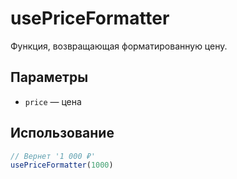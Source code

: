 # usePriceFormatter

Функция, возвращающая форматированную цену.

## Параметры

- `price` — цена

## Использование

```ts
// Вернет '1 000 ₽'
usePriceFormatter(1000)
```
